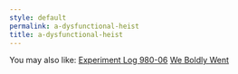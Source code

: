 ```yaml
---
style: default
permalink: a-dysfunctional-heist
title: a-dysfunctional-heist
---
```

You may also like:
[Experiment Log 980-06](http://scp-wiki.net/experiment-log-980-06)
[We Boldly Went](http://scp-wiki.net/we-boldly-went)
